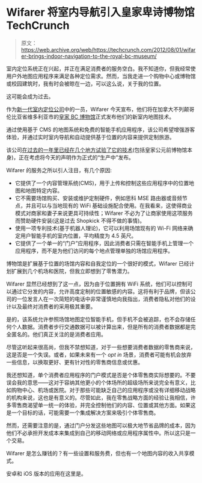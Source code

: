 # Wifarer 将室内导航引入皇家卑诗博物馆 TechCrunch

> 原文：<https://web.archive.org/web/https://techcrunch.com/2012/08/01/wifarer-brings-indoor-navigation-to-the-royal-bc-museum/>

室内定位系统正在兴起，并正在满足消费者的服务空白。我不知道你，但我经常使用户外地图应用程序来满足各种定位需求。然而，当我走进一个购物中心或博物馆或校园建筑时，我有时会被晾在一边，可以这么说，关于我的位置。

这可能会成为过去。

作为[新一代室内定位公司](https://web.archive.org/web/20221208010148/https://beta.techcrunch.com/2012/07/16/meridian-indoor-navigation-adds-las-vegas-hotels-to-client-roster/)中的一员，Wifarer 今天宣布，他们将在加拿大不列颠哥伦比亚省维多利亚市的[皇家 BC 博物馆](https://web.archive.org/web/20221208010148/http://www.royalbcmuseum.bc.ca/MainSite/default.aspx)正式发布他们的新室内地图技术。

通过使用基于 CMS 的地图系统和免费的智能手机应用程序，该公司希望增强游客体验，并通过实时室内导航和自动提供基于位置的内容来提供定制旅游。

该公司[在过去的一年里已经在几个地方试验了它的技术](https://web.archive.org/web/20221208010148/http://news.cnet.com/8301-32973_3-57393884-296/shopper-surveillance-wifarer-lets-bostons-pru-track-you/)(包括皇家公元前博物馆本身)，正在考虑将今天的声明作为正式的“生产中”发布。

Wifarer 的服务之所以引人注目，有几个原因:

*   它提供了一个内容管理系统(CMS)，用于上传和控制这些应用程序中的位置地图和地图特定内容。
*   它不需要场馆购买、安装或维护定制硬件，例如思科 MSE 路由器或音频节点，并且可以与当地现有的 WiFi 基础设施配合使用。在我看来，这使得商业模式对商家和妻子来说更具可持续性；Wifarer 不必为了让商家使用这项服务而赞助硬件安装(这是过去 Shopkick 不得不做的事情)。
*   使用一项专利技术(基于机器人理论)，它可以利用场馆现有的 Wi-Fi 网络来确定用户智能手机的室内位置，平均精度为 4.5 英尺。
*   它提供了一个单一的“门户”应用程序，因此消费者只需在智能手机上管理一个应用程序，而不是为他们访问的每个地点管理单独的场馆应用程序。

博物馆是扩展基于位置的场馆内容和自我定位的一个很好的模式，Wifarer 已经计划扩展到几个机场和医院，但我立即想到了零售潜力。

Wifarer 显然已经想到了这一点，因为由于位置拥有 WiFi 系统，他们可以控制可以通过它分发的内容，允许高度定制的位置敏感的内容。这将有利于品牌，但该公司的一位发言人在一次简短的电话中非常谨慎地向我指出，消费者隐私对他们的设计以及最终对消费者的采用极其重要。

是的，该系统允许参照场馆地图定位智能手机，但手机不会被追踪，也不会存储任何个人数据。消费者步行交通数据可以被计算出来，但是所有的消费者数据都是完全匿名的。他们真正关注的是消费者应用。

尽管这听起来很高尚，但我不禁想知道，对于一些想要消费者数据的零售商来说，这是否是一个失误。或者，如果未来有一个 *opt in* 场景，消费者可能有机会放弃一些信息，以换取更好、更有针对性的零售商信息或优惠。

我还想知道，单个消费者应用程序的门户模式是否是个体零售商实际想要的。不要误会我的意思——这对于容纳其他更小的个体场所的超级场所来说完全有意义，比如购物中心、机场或医院。对于那些可能缺乏自己的应用程序或没有详细移动战略的机构来说，这也是有意义的。尽管如此，我在零售战略方面的经验让我相信，许多零售商渴望单一统一的体验，并完全控制他们的内容、位置或其他方面。如果这是一个目标的话，可能需要一个集成解决方案来吸引个体零售商。

然而，还需要注意的是，通过门户分发这些地图可以极大地节省品牌的成本，因为他们不必承担开发成本来集成到自己的移动网络或应用程序属性中。所以这只是一个交易。

Wifarer 是怎么赚钱的？有一些设置和服务费，但也有一个地图内容的收入共享模式。

安卓和 iOS 版本的应用在这里是。